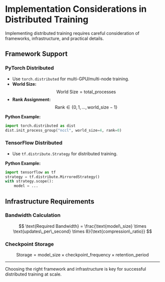# Implementation Considerations in Distributed Training

Implementing distributed training requires careful consideration of frameworks, infrastructure, and practical details.

## Framework Support

### PyTorch Distributed
- Use `torch.distributed` for multi-GPU/multi-node training.
- **World Size:**
$$
\text{World Size} = \text{total\_processes}
$$
- **Rank Assignment:**
$$
\text{Rank} \in \{0,1,\ldots, \text{world\_size}-1\}
$$

**Python Example:**
```python
import torch.distributed as dist
dist.init_process_group("nccl", world_size=4, rank=0)
```

### TensorFlow Distributed
- Use `tf.distribute.Strategy` for distributed training.

**Python Example:**
```python
import tensorflow as tf
strategy = tf.distribute.MirroredStrategy()
with strategy.scope():
    model = ...
```

## Infrastructure Requirements

### Bandwidth Calculation
$$
\text{Required Bandwidth} = \frac{\text{model\_size} \times \text{updates\_per\_second} \times 8}{\text{compression\_ratio}}
$$

### Checkpoint Storage
$$
\text{Storage} = \text{model\_size} \times \text{checkpoint\_frequency} \times \text{retention\_period}
$$

---

Choosing the right framework and infrastructure is key for successful distributed training at scale. 